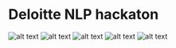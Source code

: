 # Deloitte NLP hackaton


![alt text](https://raw.githubusercontent.com/trokhymovych/data-viz-UCU2019/master/Final_project/visualization.svg)
![alt text](https://raw.githubusercontent.com/trokhymovych/data-viz-UCU2019/master/Final_project/visualization%20(2).svg)
![alt text](https://raw.githubusercontent.com/trokhymovych/data-viz-UCU2019/master/Final_project/download.png)
![alt text](https://raw.githubusercontent.com/trokhymovych/data-viz-UCU2019/master/Final_project/visualization%20(1).svg)
![alt text](https://raw.githubusercontent.com/trokhymovych/data-viz-UCU2019/master/Final_project/visualization%20(3).svg)
